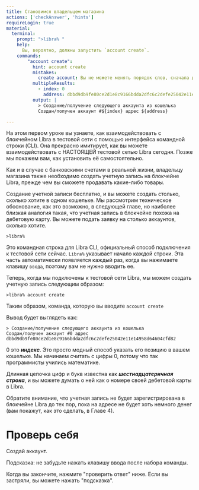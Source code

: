 ```yaml
---
title: Становимся владельцем магазина
actions: ['checkAnswer', 'hints']
requireLogin: true
material:
  terminal:
    prompt: ">libra% "
    help:
      Вы, вероятно, должны запустить `account create`.
    commands:
        "account create":
          hint: account create
          mistakes:
            create account: Вы не можете менять порядок слов, сначала должно быть `account`, а затем `create`.
          multipleResults:
            - index: 0
              address: dbbd9db9fe80ce2d1e8c9166bdda2dfc6c2defe25042e11e14958d64604cfd82
          output: |
            > Создание/получение следующего аккаунта из кошелька
            Создан/получен аккаунт #${index} адрес ${address}

---
```


>>>
На этом первом уроке вы узнаете, как взаимодействовать с блокчейном Libra в тестовой сети с помощью интерфейса командной строки (CLI). Она прекрасно имитирует, как вы можете взаимодействовать с НАСТОЯЩЕЙ тестовой сетью Libra сегодня. Позже мы покажем вам, как установить её самостоятельно.


Как и в случае с банковскими счетами в реальной жизни, владельцу магазина также необходимо создать учетную запись на блокчейне Libra, прежде чем вы сможете продавать какие-либо товары.

Создание учетной записи бесплатно, и вы можете создать столько, сколько хотите в одном кошельке. Мы рассмотрим техническое обоснование, как это возможно, в следующей главе, но наиболее близкая аналогия такая, что учетная запись в блокчейне похожа на дебетовую карту. Вы можете подать заявку на столько аккаунтов, сколько хотите.


```
>libra%
```

Это командная строка для Libra CLI, официальный способ подключения к тестовой сети сейчас. `Libra%` указывает начало каждой строки. Эта часть автоматически появляется каждый раз, когда вы нажимаете клавишу `ввода`, поэтому вам не нужно вводить ее.

Теперь, когда мы подключены к тестовой сети Libra, мы можем создать учетную запись следующим образом:

```
>libra% account create
```

Таким образом, команда, которую вы вводите `account create`

Вывод будет выглядеть как:

```
> Создание/получение следующего аккаунта из кошелька
Создан/получен аккаунт #0 адрес dbbd9db9fe80ce2d1e8c9166bdda2dfc6c2defe25042e11e14958d64604cfd82
```

0 это **_индекс_**. Это просто модный способ указать его позицию в вашем кошельке. Мы начинаем считать с цифры 0, потому что так программисты учились математике.

Длинная цепочка цифр и букв известна как **_шестнадцатеричная строка_**, и вы можете думать о ней как о номере своей дебетовой карты в Libra.

Обратите внимание, что учетная запись не будет зарегистрирована в блокчейне Libra до тех пор, пока на адресе не будет хоть немного денег (вам покажут, как это сделать, в Главе 4).

# Проверь себя

Создай аккаунт.

Подсказка: не забудьте нажать клавишу ввода после набора команды.

Когда вы закончите, нажмите "проверить ответ" ниже. Если вы застряли, вы можете нажать "подсказка".
